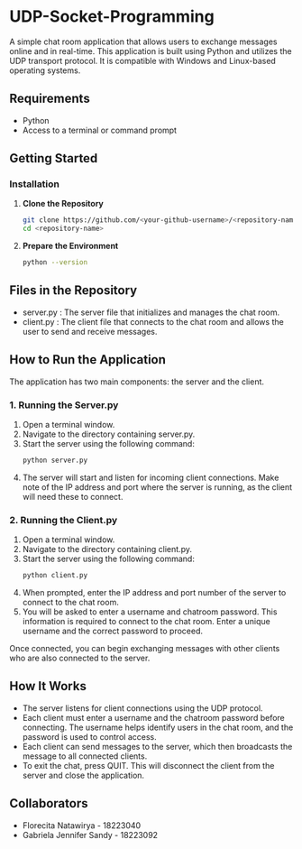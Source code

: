 # UDP-Socket-Programming

A simple chat room application that allows users to exchange messages online and in real-time. This application is built using Python and utilizes the UDP transport protocol. It is compatible with Windows and Linux-based operating systems.

## Requirements

- Python
- Access to a terminal or command prompt

## Getting Started

### Installation

1. **Clone the Repository**
   ```bash
   git clone https://github.com/<your-github-username>/<repository-name>.git
   cd <repository-name>

2. **Prepare the Environment**
   ```bash
   python --version

## Files in the Repository

- server.py : The server file that initializes and manages the chat room.
- client.py : The client file that connects to the chat room and allows the user to send and receive messages.

## How to Run the Application
The application has two main components: the server and the client.

### 1. Running the Server.py
1. Open a terminal window.
2. Navigate to the directory containing server.py.
3. Start the server using the following command:
   ```bash
   python server.py
4. The server will start and listen for incoming client connections. Make note of the IP address and port where the server is running, as the client will need these to connect.

### 2. Running the Client.py
1. Open a terminal window.
2. Navigate to the directory containing client.py.
3. Start the server using the following command:
   ```bash
   python client.py
4. When prompted, enter the IP address and port number of the server to connect to the chat room.
5. You will be asked to enter a username and chatroom password. This information is required to connect to the chat room. Enter a unique username and the correct password to proceed.

Once connected, you can begin exchanging messages with other clients who are also connected to the server.

## How It Works
- The server listens for client connections using the UDP protocol.
- Each client must enter a username and the chatroom password before connecting. The username helps identify users in the chat room, and the password is used to control access.
- Each client can send messages to the server, which then broadcasts the message to all connected clients.
- To exit the chat, press QUIT. This will disconnect the client from the server and close the application.

## Collaborators
- Florecita Natawirya - 18223040
- Gabriela Jennifer Sandy - 18223092
